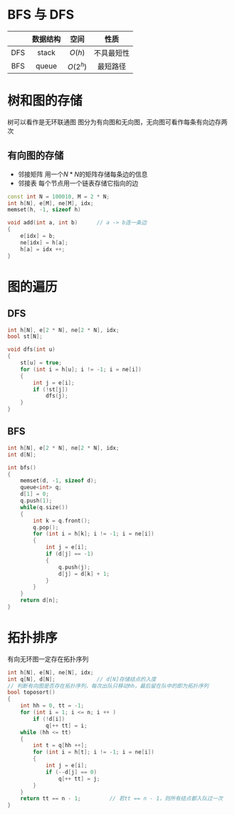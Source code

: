# BFS 与 DFS
||数据结构 |   空间 |   性质 |
|:--------:|:----------:|:------------:|:--------:|
|DFS|stack |  $O(h)$  |  不具最短性 |
|BFS|queue  | $O(2^h)$ | 最短路径 |

# 树和图的存储
树可以看作是无环联通图
图分为有向图和无向图，无向图可看作每条有向边存两次

## 有向图的存储
- 邻接矩阵
用一个$N*N$的矩阵存储每条边的信息
- 邻接表
每个节点用一个链表存储它指向的边
```C++
const int N = 100010, M = 2 * N;
int h[N], e[M], ne[M], idx;
memset(h, -1, sizeof h)

void add(int a, int b)      // a -> b连一条边
{
    e[idx] = b;
    ne[idx] = h[a];
    h[a] = idx ++; 
}
```

# 图的遍历
## DFS
```C++
int h[N], e[2 * N], ne[2 * N], idx;
bool st[N];

void dfs(int u)
{
    st[u] = true;
    for (int i = h[u]; i != -1; i = ne[i])
    {
        int j = e[i];
        if (!st[j])
            dfs(j);
    }
}
```
## BFS
```C++
int h[N], e[2 * N], ne[2 * N], idx;
int d[N];

int bfs()
{
    memset(d, -1, sizeof d);
    queue<int> q;
    d[1] = 0;
    q.push(1);
    while(q.size())
    {
        int k = q.front();
        q.pop();
        for (int i = h[k]; i != -1; i = ne[i])
        {
            int j = e[i];
            if (d[j] == -1)
            {
                q.push(j);
                d[j] = d[k] + 1;
            }
        }
    }
    return d[n];
}
```
# 拓扑排序
有向无环图一定存在拓扑序列
```C++
int h[N], e[N], ne[N], idx;
int q[N], d[N];             // d[N]存储结点的入度
// 判断有向图是否存在拓扑序列，每次出队只移动hh，最后留在队中的即为拓扑序列
bool toposort()
{
    int hh = 0, tt = -1;
    for (int i = 1; i <= n; i ++ )
        if (!d[i])
            q[++ tt] = i;
    while (hh <= tt)
    {
        int t = q[hh ++];
        for (int i = h[t]; i != -1; i = ne[i])
        {
            int j = e[i];
            if (--d[j] == 0)
                q[++ tt] = j;
        }
    }
    return tt == n - 1;         // 若tt == n - 1，则所有结点都入队过一次
}
```